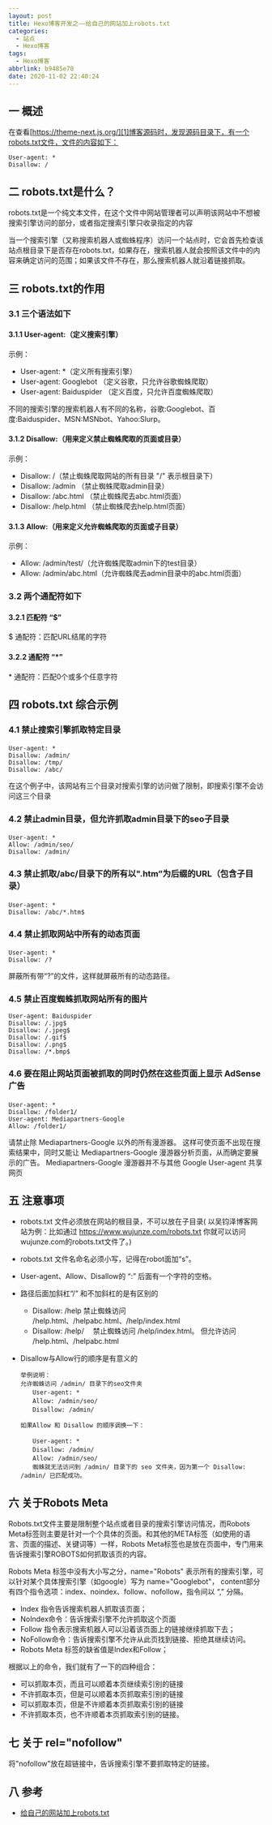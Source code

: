 ```yaml
---
layout: post
title: Hexo博客开发之——给自己的网站加上robots.txt
categories:
  - 站点
  - Hexo博客
tags:
  - Hexo博客
abbrlink: b9485e70
date: 2020-11-02 22:40:24
---
```

## 一  概述

在查看[https://theme-next.js.org/][1]博客源码时，发现源码目录下，有一个robots.txt文件，文件的内容如下：

```
User-agent: *
Disallow: /
```

<!--more-->

## 二  robots.txt是什么？

robots.txt是一个纯文本文件，在这个文件中网站管理者可以声明该网站中不想被搜索引擎访问的部分，或者指定搜索引擎只收录指定的内容

当一个搜索引擎（又称搜索机器人或蜘蛛程序）访问一个站点时，它会首先检查该站点根目录下是否存在robots.txt，如果存在，搜索机器人就会按照该文件中的内容来确定访问的范围；如果该文件不存在，那么搜索机器人就沿着链接抓取。

## 三 robots.txt的作用

### 3.1 三个语法如下

#### 3.1.1 User-agent:（定义搜索引擎）

示例：

* User-agent: *（定义所有搜索引擎）
* User-agent: Googlebot （定义谷歌，只允许谷歌蜘蛛爬取）
* User-agent: Baiduspider （定义百度，只允许百度蜘蛛爬取）

不同的搜索引擎的搜索机器人有不同的名称，谷歌:Googlebot、百度:Baiduspider、MSN:MSNbot、Yahoo:Slurp。

#### 3.1.2 Disallow:（用来定义禁止蜘蛛爬取的页面或目录）

示例：

* Disallow: /（禁止蜘蛛爬取网站的所有目录 "/" 表示根目录下）
* Disallow: /admin （禁止蜘蛛爬取admin目录）
* Disallow: /abc.html （禁止蜘蛛爬去abc.html页面）
* Disallow: /help.html （禁止蜘蛛爬去help.html页面）

#### 3.1.3 Allow:（用来定义允许蜘蛛爬取的页面或子目录）

示例：

* Allow: /admin/test/（允许蜘蛛爬取admin下的test目录）
* Allow: /admin/abc.html（允许蜘蛛爬去admin目录中的abc.html页面）

### 3.2 两个通配符如下

#### 3.2.1 匹配符 “$”

$ 通配符：匹配URL结尾的字符

#### 3.2.2 通配符 “*”

\* 通配符：匹配0个或多个任意字符

## 四 robots.txt 综合示例

### 4.1 禁止搜索引擎抓取特定目录

```
User-agent: * 　　
Disallow: /admin/
Disallow: /tmp/
Disallow: /abc/
```

在这个例子中，该网站有三个目录对搜索引擎的访问做了限制，即搜索引擎不会访问这三个目录

### 4.2 禁止admin目录，但允许抓取admin目录下的seo子目录

```
User-agent: * 　　
Allow: /admin/seo/
Disallow: /admin/
```

### 4.3 禁止抓取/abc/目录下的所有以".htm”为后缀的URL（包含子目录）

```
User-agent: * 　　
Disallow: /abc/*.htm$
```

### 4.4 禁止抓取网站中所有的动态页面

```
User-agent: * 　　
Disallow: /?
```

屏蔽所有带“?”的文件，这样就屏蔽所有的动态路径。

### 4.5 禁止百度蜘蛛抓取网站所有的图片

```
User-agent: Baiduspider
Disallow: /.jpg$
Disallow: /.jpeg$
Disallow: /.gif$
Disallow: /.png$
Disallow: /*.bmp$
```

### 4.6 要在阻止网站页面被抓取的同时仍然在这些页面上显示 AdSense 广告

```
User-agent: * 　　
Disallow: /folder1/
User-agent: Mediapartners-Google
Allow: /folder1/
```

请禁止除 Mediapartners-Google 以外的所有漫游器。 这样可使页面不出现在搜索结果中，同时又能让 Mediapartners-Google 漫游器分析页面，从而确定要展示的广告。 Mediapartners-Google 漫游器并不与其他 Google User-agent 共享网页

## 五 注意事项

* robots.txt 文件必须放在网站的根目录，不可以放在子目录( 以吴钧泽博客网站为例：比如通过 https://www.wujunze.com/robots.txt 你就可以访问 wujunze.com的robots.txt文件了。)

* robots.txt 文件名命名必须小写，记得在robot面加“s”。

* User-agent、Allow、Disallow的 “:” 后面有一个字符的空格。

* 路径后面加斜杠“/” 和不加斜杠的是有区别的

  - Disallow: /help
    禁止蜘蛛访问 /help.html、/helpabc.html、/help/index.html
  - Disallow: /help/　
    禁止蜘蛛访问 /help/index.html。 但允许访问 /help.html、/helpabc.html

* Disallow与Allow行的顺序是有意义的

  ```
  举例说明：
  允许蜘蛛访问 /admin/ 目录下的seo文件夹　　
  　　User-agent: * 　　　　
  　　Allow: /admin/seo/
  　　Disallow: /admin/
  
  如果Allow 和 Disallow 的顺序调换一下：
  
  　　User-agent: * 　　　　
  　　Disallow: /admin/
  　　Allow: /admin/seo/
  　　蜘蛛就无法访问到 /admin/ 目录下的 seo 文件夹，因为第一个 Disallow: /admin/ 已匹配成功。
  ```

## 六 关于Robots Meta

Robots.txt文件主要是限制整个站点或者目录的搜索引擎访问情况，而Robots Meta标签则主要是针对一个个具体的页面。和其他的META标签（如使用的语言、页面的描述、关键词等）一样，Robots Meta标签也是放在页面中，专门用来告诉搜索引擎ROBOTS如何抓取该页的内容。

Robots Meta 标签中没有大小写之分，name="Robots" 表示所有的搜索引擎，可以针对某个具体搜索引擎（如google）写为 name="Googlebot"， content部分有四个指令选项：index、noindex、follow、nofollow，指令间以 “,” 分隔。

* Index 指令告诉搜索机器人抓取该页面；
* NoIndex命令：告诉搜索引擎不允许抓取这个页面
* Follow 指令表示搜索机器人可以沿着该页面上的链接继续抓取下去；
* NoFollow命令：告诉搜索引擎不允许从此页找到链接、拒绝其继续访问。
* Robots Meta 标签的缺省值是Index和Follow；

根据以上的命令，我们就有了一下的四种组合：

* 可以抓取本页，而且可以顺着本页继续索引别的链接
* 不许抓取本页，但是可以顺着本页抓取索引别的链接
* 可以抓取本页，但是不许顺着本页抓取索引别的链接
* 不许抓取本页，也不许顺着本页抓取索引别的链接。

## 七 关于 rel="nofollow"

将"nofollow"放在超链接中，告诉搜索引擎不要抓取特定的链接。

## 八 参考

* [给自己的网站加上robots.txt][2]



[1]:https://theme-next.js.org/
[2]:https://blog.csdn.net/fanghua_vip/article/details/79535639